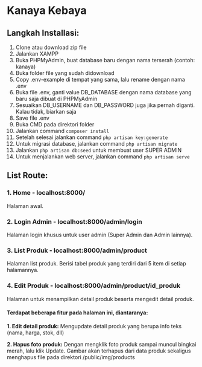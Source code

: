 # Kanaya Kebaya

## Langkah Installasi:
1. Clone atau download zip file
1. Jalankan XAMPP
1. Buka PHPMyAdmin, buat database baru dengan nama terserah (contoh: kanaya)
1. Buka folder file yang sudah didownload
1. Copy .env-example di tempat yang sama, lalu rename dengan nama .env
1. Buka file .env, ganti value DB_DATABASE dengan nama database yang baru saja dibuat di PHPMyAdmin
1. Sesuaikan DB_USERNAME dan DB_PASSWORD juga jika pernah diganti. Kalau tidak, biarkan saja
1. Save file .env
1. Buka CMD pada direktori folder
1. Jalankan command ```composer install```
1. Setelah selesai jalankan command ```php artisan key:generate```
1. Untuk migrasi database, jalankan command ```php artisan migrate``` 
1. Jalankan ```php artisan db:seed``` untuk membuat user SUPER ADMIN
1. Untuk menjalankan web server, jalankan command ```php artisan serve```

## List Route:
### 1. Home - localhost:8000/
Halaman awal.

### 2. Login Admin - localhost:8000/admin/login
Halaman login khusus untuk user admin (Super Admin dan Admin lainnya).

### 3. List Produk - localhost:8000/admin/product
Halaman list produk. Berisi tabel produk yang terdiri dari 5 item di setiap halamannya.

### 4. Edit Produk - localhost:8000/admin/product/id_produk
Halaman untuk menampilkan detail produk beserta mengedit detail produk.

#### Terdapat beberapa fitur pada halaman ini, diantaranya:
**1. Edit detail produk:** Mengupdate detail produk yang berupa info teks (nama, harga, stok, dll)

**2. Hapus foto produk:** Dengan mengklik foto produk sampai muncul bingkai merah, lalu klik Update. Gambar akan terhapus dari data produk sekaligus menghapus file pada direktori /public/img/products
